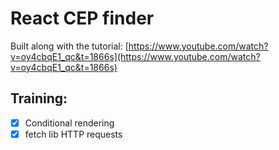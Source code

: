 # React CEP finder

Built along with the tutorial: [https://www.youtube.com/watch?v=oy4cbqE1_qc&t=1866s](https://www.youtube.com/watch?v=oy4cbqE1_qc&t=1866s)

## Training:

- [X] Conditional rendering
- [X] fetch lib HTTP requests